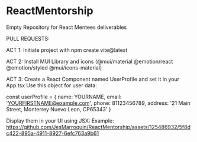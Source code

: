 # ReactMentorship
Empty Repository for React Mentees deliverables 

PULL REQUESTS:

ACT 1:
Initiate project with npm create vite@latest

ACT 2:
Install MUI Library and icons
(@mui/material @emotion/react @emotion/styled @mui/icons-material)

ACT 3: 
Create a React Component named UserProfile and set it in your App.tsx
Use this object for user data: 

const userProfile = {
    name: YOURNAME,
    email: 'YOURFIRSTNAME@example.com',
    phone: 81123456789,
    address: '21 Main Street, Monterrey Nuevo Leon, CP65343'
  }

Display them in your UI using JSX:
Example:
https://github.com/JesMarroquin/ReactMentorship/assets/125486932/5f8dc422-895a-4911-8927-6efc763a9b61

